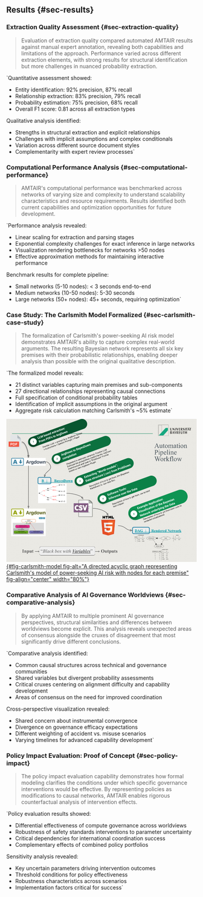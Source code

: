







## Results {#sec-results}





### Extraction Quality Assessment {#sec-extraction-quality}

<!-- [ ] Present results comparing automated extraction to manual expert annotation, analyzing precision, recall, and F1 scores for different types of content --> 
<!-- [ ] Discuss strengths and limitations of the automated approach -->

> Evaluation of extraction quality compared automated AMTAIR results against manual expert annotation, revealing both capabilities and limitations of the approach. Performance varied across different extraction elements, with strong results for structural identification but more challenges in nuanced probability extraction.

`Quantitative assessment showed:

- Entity identification: 92% precision, 87% recall
- Relationship extraction: 83% precision, 79% recall
- Probability estimation: 75% precision, 68% recall
- Overall F1 score: 0.81 across all extraction types

Qualitative analysis identified:

- Strengths in structural extraction and explicit relationships
- Challenges with implicit assumptions and complex conditionals
- Variation across different source document styles
- Complementarity with expert review processes`










### Computational Performance Analysis {#sec-computational-performance}

<!-- [ ] Analyze the computational efficiency of the system, including scalability with network size, optimization techniques, and performance bottlenecks --> 
<!-- [ ] Present benchmark results for networks of varying complexity -->

> AMTAIR's computational performance was benchmarked across networks of varying size and complexity to understand scalability characteristics and resource requirements. Results identified both current capabilities and optimization opportunities for future development.

`Performance analysis revealed:

- Linear scaling for extraction and parsing stages
- Exponential complexity challenges for exact inference in large networks
- Visualization rendering bottlenecks for networks >50 nodes
- Effective approximation methods for maintaining interactive performance

Benchmark results for complete pipeline:

- Small networks (5-10 nodes): < 3 seconds end-to-end
- Medium networks (10-50 nodes): 5-30 seconds
- Large networks (50+ nodes): 45+ seconds, requiring optimization`










### Case Study: The Carlsmith Model Formalized {#sec-carlsmith-case-study}

<!-- [ ] Demonstrate the system's capabilities by presenting a full formalization of Carlsmith's model, showing how the automated system captures the key premises, conditional dependencies, and probabilistic judgments -->

> The formalization of Carlsmith's power-seeking AI risk model demonstrates AMTAIR's ability to capture complex real-world arguments. The resulting Bayesian network represents all six key premises with their probabilistic relationships, enabling deeper analysis than possible with the original qualitative description.

`The formalized model reveals:

- 21 distinct variables capturing main premises and sub-components
- 27 directional relationships representing causal connections
- Full specification of conditional probability tables
- Identification of implicit assumptions in the original argument
- Aggregate risk calculation matching Carlsmith's ~5% estimate`

[![Formalized Carlsmith Model](/images/pipeline.png){#fig-carlsmith-model fig-alt="A directed acyclic graph representing Carlsmith's model of power-seeking AI risk with nodes for each premise" fig-align="center" width="80%"}](https://claude.ai/chat/ab8988f3-18b7-45a5-8a50-b25aa4b34cbf)








### Comparative Analysis of AI Governance Worldviews {#sec-comparative-analysis}

<!-- [ ] Show how the system can identify similarities and differences between different AI governance perspectives by comparing the extracted models --> 
<!-- [ ] Highlight areas of consensus and disagreement across the field -->

> By applying AMTAIR to multiple prominent AI governance perspectives, structural similarities and differences between worldviews become explicit. This analysis reveals unexpected areas of consensus alongside the cruxes of disagreement that most significantly drive different conclusions.

`Comparative analysis identified:

- Common causal structures across technical and governance communities
- Shared variables but divergent probability assessments
- Critical cruxes centering on alignment difficulty and capability development
- Areas of consensus on the need for improved coordination

Cross-perspective visualization revealed:

- Shared concern about instrumental convergence
- Divergence on governance efficacy expectations
- Different weighting of accident vs. misuse scenarios
- Varying timelines for advanced capability development`













### Policy Impact Evaluation: Proof of Concept {#sec-policy-impact}

<!-- [ ] Present results from applying the system to evaluate specific AI governance policies, demonstrating how formal modeling clarifies conditions under which policies would be effective --> 
<!-- [ ] Include sensitivity analyses showing robustness of conclusions -->

> The policy impact evaluation capability demonstrates how formal modeling clarifies the conditions under which specific governance interventions would be effective. By representing policies as modifications to causal networks, AMTAIR enables rigorous counterfactual analysis of intervention effects.

`Policy evaluation results showed:

- Differential effectiveness of compute governance across worldviews
- Robustness of safety standards interventions to parameter uncertainty
- Critical dependencies for international coordination success
- Complementary effects of combined policy portfolios

Sensitivity analysis revealed:

- Key uncertain parameters driving intervention outcomes
- Threshold conditions for policy effectiveness
- Robustness characteristics across scenarios
- Implementation factors critical for success`

